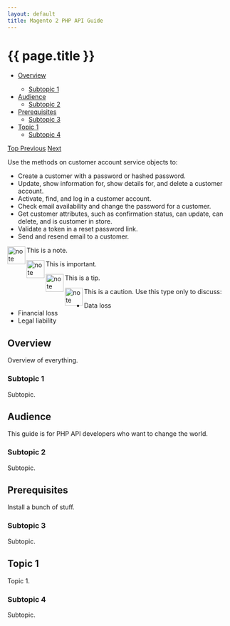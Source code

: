 ```yaml
---
layout: default
title: Magento 2 PHP API Guide
---
```


<div class="container">
   <div class="jumbotron">
      <h1 class="heading1" id="php-api-services">{{ page.title }}</h1>
   </div>
   <div class="row">
      <div class="col-xs-3">
         <div class="api-sidebar" data-offset-bottom="0" data-offset-top="80" data-spy="affix">
            <ul class="nav api-sidenav">
               <li><a href="#overview">Overview</a></li>
               <ul class="nav active">
                  <li><a href="#subtopic1">Subtopic 1</a></li>
               </ul>
               </li>
               <li>
                  <a href="#php-api-audience">Audience</a>
                  <ul class="nav">
                     <li><a href="#subtopic2">Subtopic 2</a></li>
                  </ul>
               </li>
               <li>
                  <a href="#php-api-prereqs">Prerequisites</a>
                  <ul class="nav">
                     <li><a href="#subtopic3">Subtopic 3</a></li>
                  </ul>
               </li>
               <li>
                  <a href="#php-api-topic1">Topic 1</a>
                  <ul class="nav">
                     <li><a href="#subtopic4">Subtopic 4</a></li>
                  </ul>
               </li>
            </ul>
            <a class="back-to-top" href="#top">
            Top
            </a>
            <a class="bs-docs-theme-toggle" href="#">Previous</a>
            <a class="bs-docs-theme-toggle" href="#">Next</a>
         </div>
      </div>
      <div class="col-xs-9">
         <p>Use the methods on customer account service objects to:</p>
         <ul>
            <li>Create a customer with a password or hashed password.</li>
            <li>Update, show information for, show details for, and delete a customer account.</li>
            <li>Activate, find, and log in a customer account.</li>
            <li>Check email availability and change the password for a customer.</li>
            <li>Get customer attributes, such as confirmation status, can update, can delete, and is customer in store.</li>
            <li>Validate a token in a reset password link.</li>
            <li>Send and resend email to a customer.</li>
         </ul>
         <div class="bs-callout bs-callout-info" id="info">
            <img src="{{ site.baseurl }}common/images/icon_note.png" alt="note" align="left" width="40" />
            <span class="glyphicon-class">
               <p>This is a note.</p>
            </span>
         </div>
         <div class="bs-callout bs-callout-warning" id="warning">
            <img src="{{ site.baseurl }}common/images/icon_important.png" alt="note" align="left" width="40" />
            <span class="glyphicon-class">
               <p>This is important.</p>
            </span>
         </div>
         <div class="bs-callout bs-callout-warning" id="warning">
            <img src="{{ site.baseurl }}common/images/icon_tip.png" alt="note" align="left" width="40" />
            <span class="glyphicon-class">
               <p>This is a tip.</p>
            </span>
         </div>
         <div class="bs-callout bs-callout-danger" id="danger">
            <img src="{{ site.baseurl }}common/images/icon_caution.png" alt="note" align="left" width="40" />
            <span class="glyphicon-class">
               <p>This is a caution. Use this type only to discuss:</p>
               <ul class="note">
                  <li>Data loss</li>
                  <li>Financial loss</li>
                  <li>Legal liability</li>
               </ul>
            </span>
         </div>
         <h2 class="heading2" id="php-api-overview">Overview</h2>
         <p>Overview of everything.</p>
         <h3 class="heading3" id="subtopic1">Subtopic 1</h3>
         <p>Subtopic.</p>
         <h2 class="heading2" id="php-api-audience">Audience</h2>
         <p>This guide is for PHP API developers who want to change the world.</p>
         <h3 class="heading3" id="subtopic2">Subtopic 2</h3>
         <p>Subtopic.</p>
         <h2 class="heading2" id="php-api-prereqs">Prerequisites</h2>
         <p>Install a bunch of stuff.</p>
         <h3 class="heading3" id="subtopic3">Subtopic 3</h3>
         <p>Subtopic.</p>
         <h2 class="heading2" id="php-api-topic1">Topic 1</h2>
         <p>Topic 1.</p>
         <h3 class="heading3" id="subtopic4">Subtopic 4</h3>
         <p>Subtopic.</p>
      </div>
   </div>
</div>

